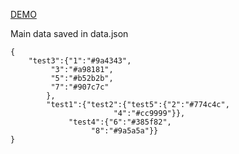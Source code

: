 [DEMO](https://ivadimko.github.io/template-squares/)

Main data saved in data.json
```
{
	"test3":{"1":"#9a4343", 
		 "3":"#a98181", 
		 "5":"#b52b2b",
		 "7":"#907c7c"
		},
		"test1":{"test2":{"test5":{"2":"#774c4c",
					   "4":"#cc9999"}},
			 "test4":{"6":"#385f82",
				  "8":"#9a5a5a"}}
}
```
